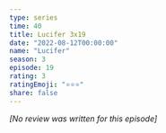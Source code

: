 ```yaml
---
type: series
time: 40
title: Lucifer 3x19
date: "2022-08-12T00:00:00"
name: "Lucifer"
season: 3
episode: 19
rating: 3
ratingEmoji: "⭐️⭐️⭐️"
share: false
---
```


*[No review was written for this episode]*